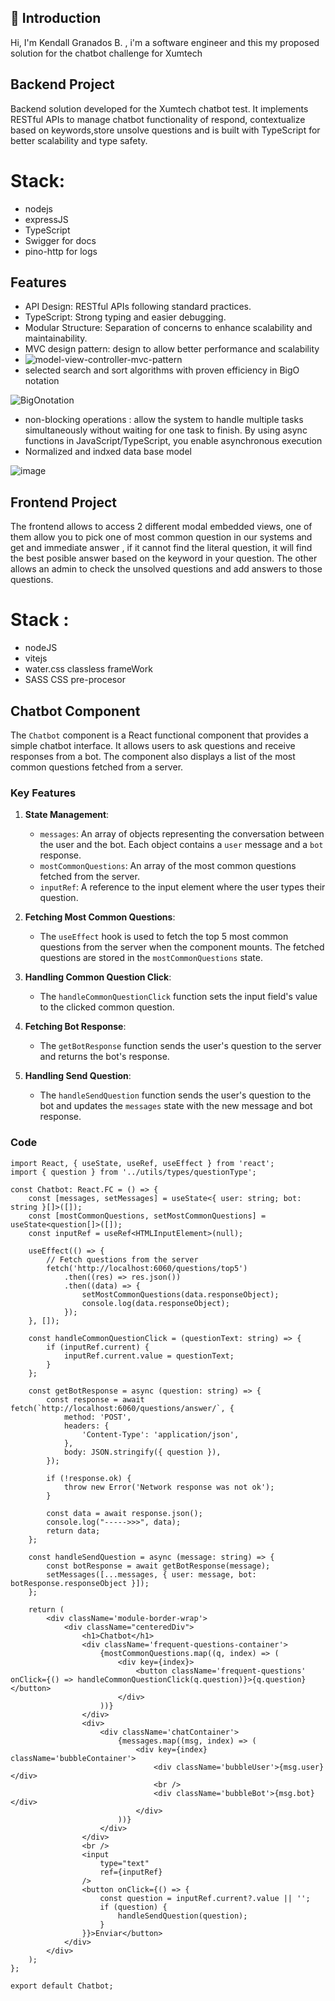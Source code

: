 ## 🌟 Introduction
Hi, I'm Kendall Granados B. , i'm a software engineer and this my proposed solution for the chatbot challenge for Xumtech 

## Backend Project
 Backend solution developed for the Xumtech chatbot test. It implements RESTful APIs to manage chatbot functionality of respond, contextualize based on keywords,store unsolve questions and is built with TypeScript for better scalability and type safety.

 # Stack:
 * nodejs
 * expressJS
 * TypeScript
 * Swigger for docs
 * pino-http for logs
   
 ## Features
* API Design: RESTful APIs following standard practices.
* TypeScript: Strong typing and easier debugging.
* Modular Structure: Separation of concerns to enhance scalability and maintainability.
* MVC design pattern: design to allow better performance and scalability
* ![model-view-controller-mvc-pattern](https://github.com/user-attachments/assets/40727c6b-f002-4b17-9946-bf7bb77c797b)
* selected search and sort algorithms with proven efficiency in BigO notation

![BigOnotation](https://github.com/user-attachments/assets/35a92abb-1885-459d-976f-a79d402c45f1)

* non-blocking operations : allow the system to handle multiple tasks simultaneously without waiting for one task to finish. By using async functions in JavaScript/TypeScript, you enable asynchronous execution
* Normalized and indxed data base model
  
 ![image](https://github.com/user-attachments/assets/eb976403-0c72-44fb-bd7c-3dd02772b900)

 ## Frontend Project

 The frontend allows to access 2 different modal embedded views, one of them allow
 you to pick one of most common question in our systems and get and immediate answer
 , if it cannot find the literal question, it will find the best posible answer based on the keyword in your question. The other allows an admin to check the unsolved questions and add answers to those questions.

 # Stack :
 * nodeJS
 * vitejs
 * water.css classless frameWork
 * SASS CSS pre-procesor
   

## Chatbot Component

The `Chatbot` component is a React functional component that provides a simple chatbot interface. It allows users to ask questions and receive responses from a bot. The component also displays a list of the most common questions fetched from a server.

### Key Features

1. **State Management**:
   - `messages`: An array of objects representing the conversation between the user and the bot. Each object contains a `user` message and a `bot` response.
   - `mostCommonQuestions`: An array of the most common questions fetched from the server.
   - `inputRef`: A reference to the input element where the user types their question.

2. **Fetching Most Common Questions**:
   - The `useEffect` hook is used to fetch the top 5 most common questions from the server when the component mounts. The fetched questions are stored in the `mostCommonQuestions` state.

3. **Handling Common Question Click**:
   - The `handleCommonQuestionClick` function sets the input field's value to the clicked common question.

4. **Fetching Bot Response**:
   - The `getBotResponse` function sends the user's question to the server and returns the bot's response.

5. **Handling Send Question**:
   - The `handleSendQuestion` function sends the user's question to the bot and updates the `messages` state with the new message and bot response.

### Code

```tsx
import React, { useState, useRef, useEffect } from 'react';
import { question } from '../utils/types/questionType';

const Chatbot: React.FC = () => {
    const [messages, setMessages] = useState<{ user: string; bot: string }[]>([]);
    const [mostCommonQuestions, setMostCommonQuestions] = useState<question[]>([]);
    const inputRef = useRef<HTMLInputElement>(null);

    useEffect(() => {
        // Fetch questions from the server
        fetch('http://localhost:6060/questions/top5')
            .then((res) => res.json())
            .then((data) => {
                setMostCommonQuestions(data.responseObject);
                console.log(data.responseObject);
            });
    }, []);

    const handleCommonQuestionClick = (questionText: string) => {
        if (inputRef.current) {
            inputRef.current.value = questionText;
        }
    };

    const getBotResponse = async (question: string) => {
        const response = await fetch(`http://localhost:6060/questions/answer/`, {
            method: 'POST',
            headers: {
                'Content-Type': 'application/json',
            },
            body: JSON.stringify({ question }),
        });

        if (!response.ok) {
            throw new Error('Network response was not ok');
        }

        const data = await response.json();
        console.log("----->>>", data);
        return data;
    };

    const handleSendQuestion = async (message: string) => {
        const botResponse = await getBotResponse(message);
        setMessages([...messages, { user: message, bot: botResponse.responseObject }]);
    };

    return (
        <div className='module-border-wrap'>
            <div className="centeredDiv">
                <h1>Chatbot</h1>
                <div className='frequent-questions-container'>
                    {mostCommonQuestions.map((q, index) => (
                        <div key={index}>
                            <button className='frequent-questions' onClick={() => handleCommonQuestionClick(q.question)}>{q.question}</button>
                        </div>
                    ))}
                </div>
                <div>
                    <div className='chatContainer'>
                        {messages.map((msg, index) => (
                            <div key={index} className='bubbleContainer'>
                                <div className='bubbleUser'>{msg.user}</div>
                                <br />
                                <div className='bubbleBot'>{msg.bot}</div>
                            </div>
                        ))}
                    </div>
                </div>
                <br />
                <input
                    type="text"
                    ref={inputRef}
                />
                <button onClick={() => {
                    const question = inputRef.current?.value || '';
                    if (question) {
                        handleSendQuestion(question);
                    }
                }}>Enviar</button>
            </div>
        </div>
    );
};

export default Chatbot;
 

 
 

  



